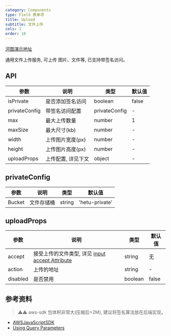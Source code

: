 ```yaml
---
category: Components
type: Field 表单项
title: Upload
subtitle: 文件上传
cols: 1
order: 10
---
```


[河图演示地址](http://beike.plus/guiedit?route=%2Fproject%2Fhetu_demo%2Fhetu%2Fdemo%2FUpload)

通用文件上传服务, 可上传 图片、文件等, 已支持带签名访问。

## API

| 参数          | 说明               | 类型          | 默认值 |
| ------------- | ------------------ | ------------- | ------ |
| isPrivate     | 是否添加签名访问   | boolean       | false  |
| privateConfig | 带签名访问配置     | privateConfig | -      |
| max           | 最大上传数量       | number        | 1      |
| maxSize       | 最大尺寸(kb)       | number        | -      |
| width         | 上传图片宽度(px)   | number        | -      |
| height        | 上传图片高度(px)   | number        | -      |
| uploadProps   | 上传配置, 详见下文 | object        | -      |

## privateConfig
| 参数   | 说明       | 类型   | 默认值         |
| ------ | ---------- | ------ | -------------- |
| Bucket | 文件存储桶 | string | 'hetu-private' |


## uploadProps

| 参数     | 说明                                                                                                                           | 类型    | 默认值 |
| -------- | ------------------------------------------------------------------------------------------------------------------------------ | ------- | ------ |
| accept   | 接受上传的文件类型, 详见 [input accept Attribute](https://developer.mozilla.org/en-US/docs/Web/HTML/Element/input/file#accept) | string  | 无     |
| action   | 上传的地址                                                                                                                     | string  | -      |
| disabled | 是否禁用                                                                                                                       | boolean | false  |

## 参考资料
> ⚠️⚠️ aws-sdk 包体积非常大(压缩后>2M), 建议将签名算法放在后端实现。
* [AWSJavaScriptSDK](https://docs.aws.amazon.com/AWSJavaScriptSDK/latest/AWS/S3.html#getSignedUrl-property)
* [Using Query Parameters](https://docs.aws.amazon.com/AmazonS3/latest/API/sigv4-query-string-auth.html)
